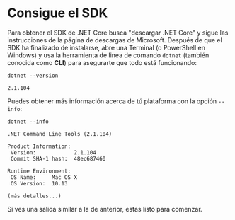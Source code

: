 # Consigue el SDK
Para obtener el SDK de .NET Core busca "descargar .NET Core" y sigue las instrucciones de la página de descargas de Microsoft. Después de que el SDK ha finalizado de instalarse, abre una Terminal (o PowerShell en Windows) y usa la herramienta de linea de comando `dotnet` (también conocida como **CLI**) para asegurarte que todo está funcionando:

```text
dotnet --version

2.1.104
```

Puedes obtener más información acerca de tú plataforma con la opción `--info`:

```text
dotnet --info

.NET Command Line Tools (2.1.104)

Product Information:
 Version:            2.1.104
 Commit SHA-1 hash:  48ec687460

Runtime Environment:
 OS Name:     Mac OS X
 OS Version:  10.13

(más detalles...)
```

Si ves una salida similar a la de anterior, estas listo para comenzar.